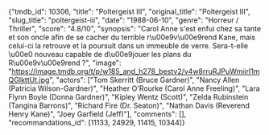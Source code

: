 {"tmdb_id": 10306, "title": "Poltergeist III", "original_title": "Poltergeist III", "slug_title": "poltergeist-iii", "date": "1988-06-10", "genre": "Horreur / Thriller", "score": "4.8/10", "synopsis": "Carol Anne s'est enfui chez sa tante et son oncle afin de se cacher du terrible r\u00e9v\u00e9rend Kane, mais celui-ci la retrouve et la poursuit dans un immeuble de verre. Sera-t-elle \u00e0 nouveau capable de d\u00e9jouer les plans du R\u00e9v\u00e9rend ?", "image": "https://image.tmdb.org/t/p/w185_and_h278_bestv2/v4w8rruRJPuWmiirI1mQGIkttUt.jpg", "actors": ["Tom Skerritt (Bruce Gardner)", "Nancy Allen (Patricia Wilson-Gardner)", "Heather O'Rourke (Carol Anne Freeling)", "Lara Flynn Boyle (Donna Gardner)", "Kipley Wentz (Scott)", "Zelda Rubinstein (Tangina Barrons)", "Richard Fire (Dr. Seaton)", "Nathan Davis (Reverend Henry Kane)", "Joey Garfield (Jeff)"], "comments": [], "recommandations_id": [11133, 24929, 11415, 10344]}